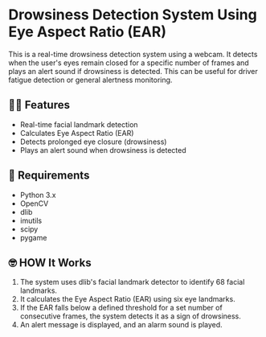 # Drowsiness Detection System Using Eye Aspect Ratio (EAR)
This is a real-time drowsiness detection system using a webcam. It detects when the user's eyes remain closed for a specific number of frames and plays an alert sound if drowsiness is detected. This can be useful for driver fatigue detection or general alertness monitoring.

## 🚀🚀 Features
- Real-time facial landmark detection
- Calculates Eye Aspect Ratio (EAR)
- Detects prolonged eye closure (drowsiness)
- Plays an alert sound when drowsiness is detected
 
## 🎯 Requirements
- Python 3.x
- OpenCV
- dlib
- imutils
- scipy
- pygame

## 🤓 HOW It Works
1.	The system uses dlib's facial landmark detector to identify 68 facial landmarks.
2.	It calculates the Eye Aspect Ratio (EAR) using six eye landmarks.
3.	If the EAR falls below a defined threshold for a set number of consecutive frames, the system detects it as a sign of drowsiness.
4.	An alert message is displayed, and an alarm sound is played.


